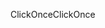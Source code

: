 <span data-ttu-id="d9f19-101">ClickOnce</span><span class="sxs-lookup"><span data-stu-id="d9f19-101">ClickOnce</span></span>